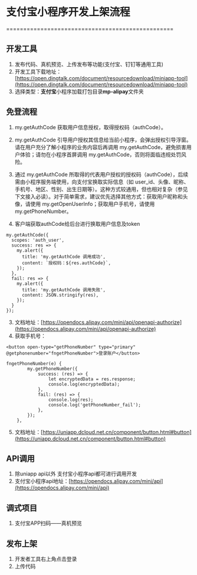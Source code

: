 # 支付宝小程序开发上架流程
=================================================

## 开发工具
1. 发布代码、真机预览、上传发布等功能(支付宝、钉钉等通用工具)
2. 开发工具下载地址：[https://open.dingtalk.com/document/resourcedownload/miniapp-tool](https://open.dingtalk.com/document/resourcedownload/miniapp-tool)
3. 选择类型：**支付宝**小程序加载打包目录**mp-alipay**文件夹

## 免登流程
1. my.getAuthCode 获取用户信息授权，取得授权码（authCode）。
2. my.getAuthCode 引导用户授权其信息给当前小程序，会弹出授权引导浮窗。请在用户充分了解小程序的业务内容后再调用 my.getAuthCode，避免损害用户体验；请勿在小程序首屏调用 my.getAuthCode，否则将面临违规处罚风险。
3. 通过 my.getAuthCode 所取得的代表用户授权的授权码（authCode），后续需由小程序服务端使用，向支付宝换取实际信息（如 user_id、头像、昵称、手机号、地区、性别、出生日期等）。这种方式较通用，但也相对复杂（参见下文接入必读）。对于简单需求，建议优先选择其他方式：获取用户昵称和头像，请使用 my.getOpenUserInfo；获取用户手机号，请使用 my.getPhoneNumber。

4. 客户端获取authCode给后台进行换取用户信息及token

```
my.getAuthCode({
  scopes: 'auth_user',
  success: res => {
    my.alert({
      title: 'my.getAuthCode 调用成功',
      content: `授权码：${res.authCode}`,
    });
  },
  fail: res => {
    my.alert({
      title: 'my.getAuthCode 调用失败',
      content: JSON.stringify(res),
    });
  }
});
```
3. 文档地址：[https://opendocs.alipay.com/mini/api/openapi-authorize](https://opendocs.alipay.com/mini/api/openapi-authorize)
4. 获取手机号：

```
<button open-type="getPhoneNumber" type="primary" @getphonenumber="fngetPhoneNumber">登录账户</button>

fngetPhoneNumber(e) {
        my.getPhoneNumber({
            success: (res) => {
                let encryptedData = res.response;
                console.log(encryptedData);
            },
            fail: (res) => {
                console.log(res);
                console.log('getPhoneNumber_fail');
            },
        });
    },
```
5. 文档地址：[https://uniapp.dcloud.net.cn/component/button.html#button](https://uniapp.dcloud.net.cn/component/button.html#button)

## API调用
1. 除uniapp api以外 支付宝小程序api都可进行调用开发
2. 支付宝小程序api地址：[https://opendocs.alipay.com/mini/api](https://opendocs.alipay.com/mini/api)

## 调式项目
1. 支付宝APP扫码——真机预览

## 发布上架
1. 开发者工具右上角点击登录
2. 上传代码